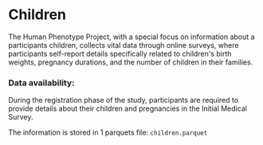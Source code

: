 # Children

The Human Phenotype Project, with a special focus on information about a participants children, collects vital data through online surveys, where participants self-report details specifically related to children's birth weights, pregnancy durations, and the number of children in their families.

### Data availability:

During the registration phase of the study, participants are required to provide details about their children and pregnancies in the Initial Medical Survey. 

The information is stored in 1 parquets file: `children.parquet`
